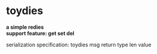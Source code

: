 # toydies

**a simple redies**
<br>
**support feature: get set del**

serialization specification:
toydies msg return type len value
